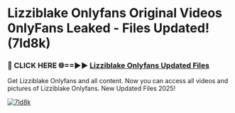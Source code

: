# Lizziblake Onlyfans Original Videos 0nlyFans Leaked - Files Updated! (7ld8k)

<h3>🔴 CLICK HERE 🌐==►► <a href="https://tinyurl.com/2m67pmp6" rel="nofollow">Lizziblake Onlyfans Updated Files</a></h3>

Get Lizziblake Onlyfans and all content. Now you can access all videos and pictures of Lizziblake Onlyfans. New Updated Files 2025!

[![7ld8k](https://i.imgur.com/H4QAA4z.gif)](https://tinyurl.com/2m67pmp6)